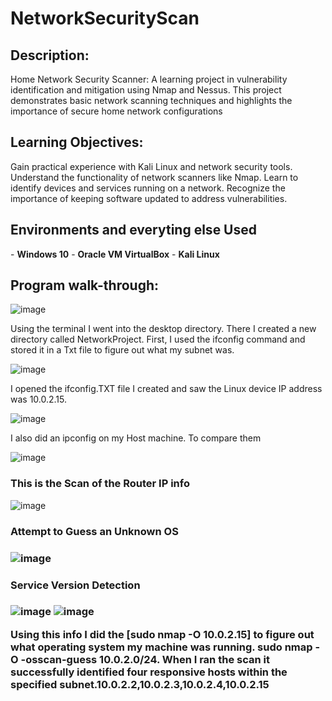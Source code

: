 <h1>NetworkSecurityScan</h1>

<h2>Description:</h2>
Home Network Security Scanner: A learning project in vulnerability identification and mitigation using Nmap and Nessus. This project demonstrates basic network scanning techniques and highlights the importance of secure home network configurations

<h2>Learning Objectives:</h2>
Gain practical experience with Kali Linux and network security tools.
Understand the functionality of network scanners like Nmap.
Learn to identify devices and services running on a network.
Recognize the importance of keeping software updated to address vulnerabilities.


<h2>Environments and everyting else Used </h2>
- <b>Windows 10</b> 
- <b>Oracle VM VirtualBox</b> 
- <b>Kali Linux </b> 

<h2>Program walk-through:</h2>

![image](https://github.com/JoseN2/NetworkSecurityScan/assets/87278438/1dda1a46-ec1c-4393-bf74-a5e0fd87e011)

Using the terminal I went into the desktop directory. There I created a new directory called NetworkProject. First, I used the ifconfig command and stored it in a Txt file to figure out what my subnet was. 


![image](https://github.com/JoseN2/NetworkSecurityScan/assets/87278438/0f841c66-749c-4152-bc95-148c1b03d544)

I opened the ifconfig.TXT file I created and saw the Linux device IP address was 10.0.2.15.

![image](https://github.com/JoseN2/NetworkSecurityScan/assets/87278438/e873f103-ad5c-4a1b-a2c6-47a267edbfdc)

I also did an ipconfig on my Host machine. To compare them

![image](https://github.com/JoseN2/NetworkSecurityScan/assets/87278438/470875f0-58db-41ba-8c34-57806ba37291)
<h3>  This is the Scan of the Router IP info</h3>

![image](https://github.com/JoseN2/NetworkSecurityScan/assets/87278438/a7f3b5fd-b578-4239-ba8f-f3fb46e9609a)
<h3>Attempt to Guess an Unknown OS  <h3>

![image](https://github.com/JoseN2/NetworkSecurityScan/assets/87278438/6a89ddb0-2575-4728-99d0-4c1d27797a0d)
<h3>Service Version Detection<h3>


![image](https://github.com/JoseN2/NetworkSecurityScan/assets/87278438/faf65c8b-50f4-40c2-8d6a-a6ceda9ec059)
![image](https://github.com/JoseN2/NetworkSecurityScan/assets/87278438/83b54d44-dd1b-40fa-b349-554627f77835)



Using this info I did the [sudo nmap -O  10.0.2.15] to figure out what operating system my machine was running.
sudo nmap -O -osscan-guess 10.0.2.0/24. When I ran the scan it successfully identified four responsive hosts within the specified subnet.10.0.2.2,10.0.2.3,10.0.2.4,10.0.2.15
